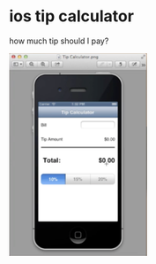 ios tip calculator
==================

how much tip should I pay?

<img src="screenshots/ios_tip_calculator.png" alt="tip calculator screenshot" width="250px" />
